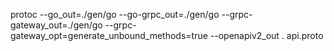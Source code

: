 protoc --go_out=./gen/go --go-grpc_out=./gen/go --grpc-gateway_out=./gen/go --grpc-gateway_opt=generate_unbound_methods=true --openapiv2_out . api.proto